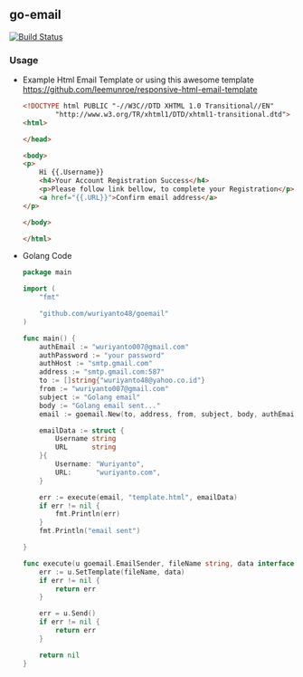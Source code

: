 ## go-email

[![Build Status](https://travis-ci.org/wuriyanto48/goemail.svg?branch=master)](https://travis-ci.org/wuriyanto48/goemail)

### Usage

  - Example Html Email Template or using this awesome template https://github.com/leemunroe/responsive-html-email-template

    ```html
    <!DOCTYPE html PUBLIC "-//W3C//DTD XHTML 1.0 Transitional//EN"
            "http://www.w3.org/TR/xhtml1/DTD/xhtml1-transitional.dtd">
    <html>

    </head>

    <body>
    <p>
        Hi {{.Username}}
        <h4>Your Account Registration Success</h4>
        <p>Please follow link bellow, to complete your Registration</p>
        <a href="{{.URL}}">Confirm email address</a>
    </p>

    </body>

    </html>
    ```

  - Golang Code

    ```go
    package main

    import (
    	"fmt"

    	"github.com/wuriyanto48/goemail"
    )

    func main() {
    	authEmail := "wuriyanto007@gmail.com"
    	authPassword := "your password"
    	authHost := "smtp.gmail.com"
    	address := "smtp.gmail.com:587"
    	to := []string{"wuriyanto48@yahoo.co.id"}
    	from := "wuriyanto007@gmail.com"
    	subject := "Golang email"
    	body := "Golang email sent..."
    	email := goemail.New(to, address, from, subject, body, authEmail, authPassword, authHost)

    	emailData := struct {
    		Username string
    		URL      string
    	}{
    		Username: "Wuriyanto",
    		URL:      "wuriyanto.com",
    	}

    	err := execute(email, "template.html", emailData)
    	if err != nil {
    		fmt.Println(err)
    	}
    	fmt.Println("email sent")

    }

    func execute(u goemail.EmailSender, fileName string, data interface{}) error {
    	err := u.SetTemplate(fileName, data)
    	if err != nil {
    		return err
    	}

    	err = u.Send()
    	if err != nil {
    		return err
    	}

    	return nil
    }
    ```
